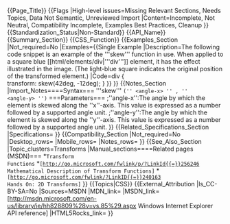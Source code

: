 {{Page_Title}}
{{Flags
|High-level issues=Missing Relevant Sections, Needs Topics, Data Not Semantic, Unreviewed Import
|Content=Incomplete, Not Neutral, Compatibility Incomplete, Examples Best Practices, Cleanup
}}
{{Standardization_Status|Non-Standard}}
{{API_Name}}
{{Summary_Section}}
{{CSS_Function}}
{{Examples_Section
|Not_required=No
|Examples={{Single Example
|Description=The following code snippet is an example of the '''skew''' function in use. When applied to a square blue [[html/elements/div|'''div''']] element, it has the effect illustrated in the image. (The light-blue square indicates the original position of the transformed element.)
|Code=div {    
  transform: skew(42deg, -12deg);
}
}}
}}
{{Notes_Section
|Import_Notes====Syntax===
'''skew'''
<code>(''
&lt;angle-x&gt;
'' , ''
&lt;angle-y&gt;
'')</code>
===Parameters===
;''angle-x'':The angle by which the element is skewed along the ''x''-axis. This value is expressed as a number followed by a supported angle unit.
;''angle-y'':The angle by which the element is skewed along the ''y''-axis. This value is expressed as a number followed by a supported angle unit.
}}
{{Related_Specifications_Section
|Specifications=
}}
{{Compatibility_Section
|Not_required=No
|Desktop_rows=
|Mobile_rows=
|Notes_rows=
}}
{{See_Also_Section
|Topic_clusters=Transforms
|Manual_sections====Related pages (MSDN)===
*<code>Transform Functions</code>
*<code>[http://go.microsoft.com/fwlink/p/?LinkId{{=}}256246 Mathematical Description of Transform Functions]</code>
*<code>[http://go.microsoft.com/fwlink/?LinkID{{=}}240163 Hands On: 2D Transforms]</code>
}}
{{Topics|CSS}}
{{External_Attribution
|Is_CC-BY-SA=No
|Sources=MSDN
|MDN_link=
|MSDN_link=[http://msdn.microsoft.com/en-us/library/ie/hh828809%28v=vs.85%29.aspx Windows Internet Explorer API reference]
|HTML5Rocks_link=
}}